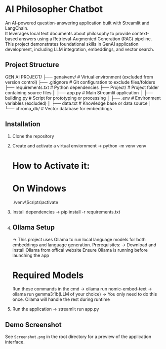 # AI Philosopher Chatbot

An AI-powered question-answering application built with Streamlit and LangChain.  
It leverages local text documents about philosophy to provide context-based answers using a Retrieval-Augmented Generation (RAG) pipeline.  
This project demonstrates foundational skills in GenAI application development, including LLM integration, embeddings, and vector search.


## Project Structure
GEN AI PROJECT/
├── genaivenv/         # Virtual environment (excluded from version control)
├── .gitignore         # Git configuration to exclude files/folders
├── requirements.txt   # Python dependencies
├── Project/           # Project folder containing source files
│   ├── app.py         # Main Streamlit application
│   ├── building.py    # Script for prototyping or processing
│   ├── .env           # Environment variables (excluded)
│   ├── data.txt       # Knowledge base or data source
│   └── chroma_db/     # Vector database for embeddings

## Installation
1. Clone the repository
2. Create and activate a virtual enviornment
   -> python -m venv venv
      # How to Activate it:
      # On Windows
      .\venv\Scripts\activate
3. Install dependencies
   -> pip install -r requirements.txt
   
5. ## Ollama Setup
   -> This project uses Ollama to run local language models for both embeddings and language generation.
   Prerequisites:
   -> Download and install Ollama from offical website
   Ensure Ollama is running before launching the app
   # Required Models
   Run these commands in the cmd
   -> ollama run nomic-embed-text
   -> ollama run gemma3:1b(LLM of your choice)
   -> You only need to do this once. Ollama will handle the rest during runtime

7. Run the application
   -> streamlit run app.py

## Demo Screenshot
See `Screenshot.png` in the root directory for a preview of the application interface.
